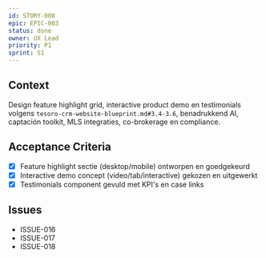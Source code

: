 ```yaml
---
id: STORY-008
epic: EPIC-003
status: done
owner: UX Lead
priority: P1
sprint: S1
---
```


## Context
Design feature highlight grid, interactive product demo en testimonials volgens `tesoro-crm-website-blueprint.md#3.4-3.6`, benadrukkend AI, captación toolkit, MLS integraties, co-brokerage en compliance.

## Acceptance Criteria
- [x] Feature highlight sectie (desktop/mobile) ontworpen en goedgekeurd
- [x] Interactive demo concept (video/tab/interactive) gekozen en uitgewerkt
- [x] Testimonials component gevuld met KPI's en case links

## Issues
- ISSUE-016
- ISSUE-017
- ISSUE-018
